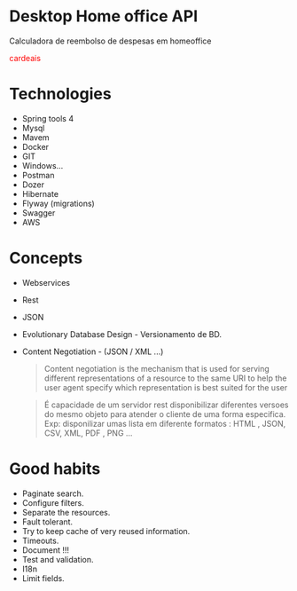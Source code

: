 # Desktop Home office API
Calculadora de reembolso de despesas em homeoffice

<span style="color:red"> cardeais </span>

# Technologies
- Spring tools 4
- Mysql
- Mavem
- Docker
- GIT
- Windows...
- Postman
- Dozer
- Hibernate
- Flyway (migrations)
- Swagger
- AWS

# Concepts 
- Webservices
- Rest
- JSON
- Evolutionary Database Design - Versionamento de BD.
- Content Negotiation - (JSON / XML ...)
    > Content negotiation is the mechanism that is used for serving different representations of a resource to the same URI to help the user agent specify which representation is best suited for the user 
    
    > É capacidade de um servidor rest disponibilizar diferentes versoes do mesmo objeto para atender o cliente de uma forma especifica. Exp: disponilizar umas lista em diferente formatos : HTML , JSON, CSV, XML, PDF , PNG ...

# Good habits
- Paginate search.
- Configure filters.
- Separate the resources.
- Fault tolerant.
- Try to keep cache of very reused information.
- Timeouts.
- Document !!!
- Test and validation.
- I18n
- Limit fields.

